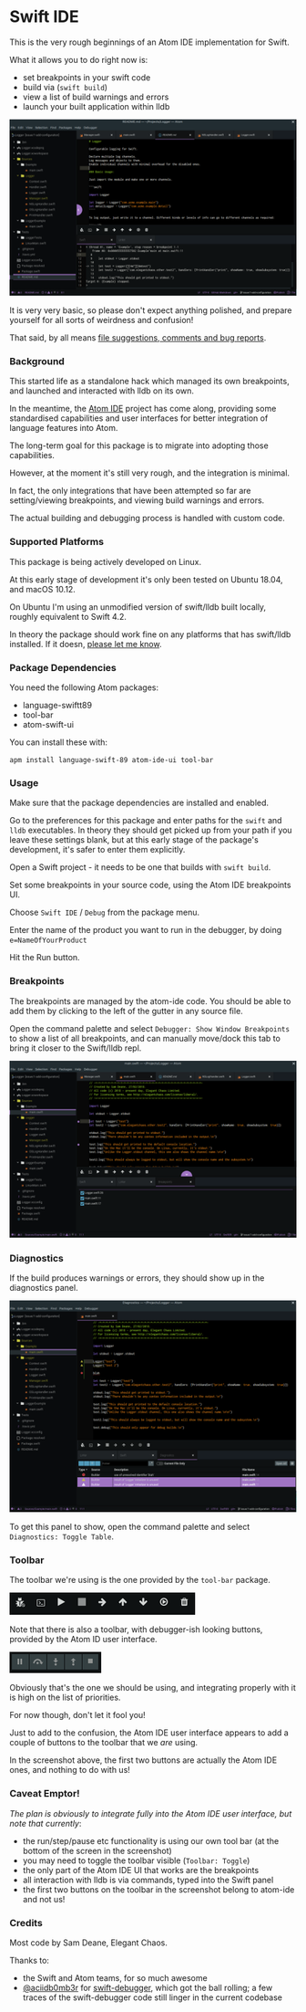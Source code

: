 # Swift IDE

This is the very rough beginnings of an Atom IDE implementation for Swift.

What it allows you to do right now is:

- set breakpoints in your swift code
- build via (`swift build`)
- view a list of build warnings and errors
- launch your built application within lldb

![screenshots](screenshots/overview.png)


It is very very basic, so please don't expect anything polished, and prepare yourself for all sorts of weirdness and confusion!

That said, by all means [file suggestions, comments and bug reports](https://github.com/elegantchaos/atom-ide-swift/issues).



### Background

This started life as a standalone hack which managed its own breakpoints, and launched and interacted with lldb on its own.

In the meantime, the [Atom IDE](https://ide.atom.io/) project has come along, providing some standardised capabilities and user interfaces for better integration of language features into Atom.

The long-term goal for this package is to migrate into adopting those capabilities.

However, at the moment it's still very rough, and the integration is minimal.

In fact, the only integrations that have been attempted so far are setting/viewing breakpoints, and viewing build warnings and errors.

The actual building and debugging process is handled with custom code.


### Supported Platforms

This package is being actively developed on Linux.

At this early stage of development it's only been tested on Ubuntu 18.04, and macOS 10.12.

On Ubuntu I'm using an unmodified version of swift/lldb built locally, roughly equivalent to Swift 4.2.

In theory the package should work fine on any platforms that has swift/lldb installed. If it doesn, [please let me know](https://github.com/elegantchaos/atom-ide-swift/issues).



### Package Dependencies

You need the following Atom packages:

- language-swiftt89
- tool-bar
- atom-swift-ui

You can install these with:

```
apm install language-swift-89 atom-ide-ui tool-bar
```

### Usage

Make sure that the package dependencies are installed and enabled.

Go to the preferences for this package and enter paths for the `swift` and `lldb` executables. In theory they should get picked up from your path if you leave these settings blank, but at this early stage of the package's development, it's safer to enter them explicitly.

Open a Swift project - it needs to be one that builds with `swift build`.

Set some breakpoints in your source code, using the Atom IDE breakpoints UI.

Choose `Swift IDE` / `Debug` from the package menu.

Enter the name of the product you want to run in the debugger, by doing `e=NameOfYourProduct`

Hit the Run button.


### Breakpoints

The breakpoints are managed by the atom-ide code. You should be able to add them by clicking to the left of the gutter in any source file.

Open the command palette and select `Debugger: Show Window Breakpoints` to show a list of all breakpoints, and can manually move/dock this tab to bring it closer to the Swift/lldb repl.

![breakpoints screenshot](screenshots/breakpoints.png)


### Diagnostics

If the build produces warnings or errors, they should show up in the diagnostics panel.

![diagnostics](screenshots/diagnostics.png)

To get this panel to show, open the command palette and select `Diagnostics: Toggle Table`.


### Toolbar

The toolbar we're using is the one provided by the `tool-bar` package.

![toolbar](screenshots/toolbar.png)


Note that there is also a toolbar, with debugger-ish looking buttons, provided by the Atom ID user interface.

![atom toolbar](screenshots/atom-debugger-toolbar.png)

Obviously that's the one we should be using, and integrating properly with it is high on the list of priorities.

For now though, don't let it fool you!

Just to add to the confusion, the Atom IDE user interface appears to add a couple of buttons to the toolbar that we _are_ using.

In the screenshot above, the first two buttons are actually the Atom IDE ones, and nothing to do with us!


### Caveat Emptor!

*The plan is obviously to integrate fully into the Atom IDE user interface, but note that currently*:

- the run/step/pause etc functionality is using our own tool bar (at the bottom of the screen in the screenshot)
- you may need to toggle the toolbar visible (`Toolbar: Toggle`)
- the only part of the Atom IDE UI that works are the breakpoints
- all interaction with lldb is via commands, typed into the Swift panel
- the first two buttons on the toolbar in the screenshot belong to atom-ide and not us!


### Credits

Most code by Sam Deane, Elegant Chaos.

Thanks to:

- the Swift and Atom teams, for so much awesome
- [@aciidb0mb3r](https://github.com/aciidb0mb3r/) for [swift-debugger](https://github.com/aciidb0mb3r/atom-swift-debugger), which got the ball rolling; a few traces of the swift-debugger code still linger in the current codebase
